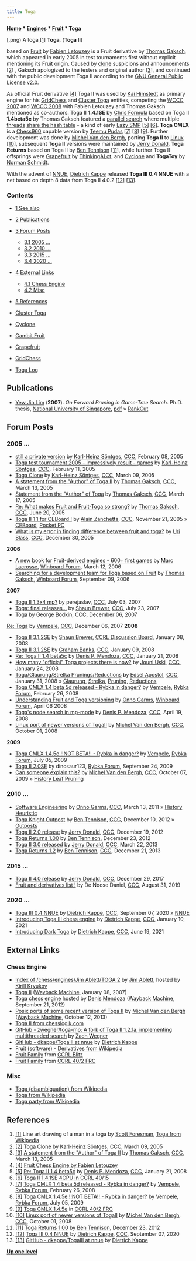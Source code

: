 ```yaml
---
title: Toga
---
```

**[Home](Home "Home") \* [Engines](Engines "Engines") \* [Fruit](Fruit "Fruit") \* Toga**



[.png) A toga <a id="cite-note-1" href="#cite-ref-1">[1]</a>
**Toga**, (**Toga II**)  

based on [Fruit](Fruit "Fruit") by [Fabien Letouzey](Fabien_Letouzey "Fabien Letouzey") is a Fruit derivative by [Thomas Gaksch](Thomas_Gaksch "Thomas Gaksch"), which appeared in early 2005 in test tournaments first without explicit mentioning its Fruit origin. Caused by [clone](Category:Clone "Category:Clone") suspicions and announcements <a id="cite-note-2" href="#cite-ref-2">[2]</a> , Gaksch apologized to the testers and original author <a id="cite-note-3" href="#cite-ref-3">[3]</a>, and continued with the public development Toga II according to the [GNU General Public License v2.0](Free_Software_Foundation#GPL "Free Software Foundation").


As official Fruit derivative <a id="cite-note-4" href="#cite-ref-4">[4]</a> Toga II was used by [Kai Himstedt](Kai_Himstedt "Kai Himstedt") as primary engine for his [GridChess](GridChess "GridChess") and [Cluster Toga](Cluster_Toga "Cluster Toga") entities, competing the [WCCC 2007](WCCC_2007 "WCCC 2007") and [WCCC 2008](WCCC_2008 "WCCC 2008") with Fabien Letouzey and Thomas Gaksch mentioned as co-authors. 
Toga II **1.4.1SE** by [Chris Formula](index.php?title=Chris_Formula&action=edit&redlink=1 "Chris Formula (page does not exist)") based on Toga II **1.4beta5c** by Thomas Gaksch featured a [parallel search](Parallel_Search "Parallel Search") where multiple [threads](Thread "Thread") [share the hash table](Shared_Hash_Table "Shared Hash Table") - a kind of early [Lazy SMP](Lazy_SMP "Lazy SMP") <a id="cite-note-5" href="#cite-ref-5">[5]</a> <a id="cite-note-6" href="#cite-ref-6">[6]</a>.
**Toga CMLX** is a [Chess960](Chess960 "Chess960") capable version by [Teemu Pudas](Teemu_Pudas "Teemu Pudas") <a id="cite-note-7" href="#cite-ref-7">[7]</a> <a id="cite-note-8" href="#cite-ref-8">[8]</a> <a id="cite-note-9" href="#cite-ref-9">[9]</a>. 
Further development was done by [Michel Van den Bergh](Michel_Van_den_Bergh "Michel Van den Bergh"), porting **Toga II** to [Linux](Linux "Linux") <a id="cite-note-10" href="#cite-ref-10">[10]</a>, 
subsequent **Toga II** versions were maintained by [Jerry Donald](index.php?title=Jerry_Donald&action=edit&redlink=1 "Jerry Donald (page does not exist)"), **Toga Returns** based on Toga II by [Ben Tennison](index.php?title=Ben_Tennison&action=edit&redlink=1 "Ben Tennison (page does not exist)") <a id="cite-note-11" href="#cite-ref-11">[11]</a>,
while further Toga II offsprings were [Grapefruit](Grapefruit "Grapefruit") by [ThinkingALot](ThinkingALot "ThinkingALot"), and [Cyclone](Cyclone "Cyclone") and **TogaToy** by [Norman Schmidt](Norman_Schmidt "Norman Schmidt").


With the advent of [NNUE](NNUE "NNUE"), [Dietrich Kappe](Dietrich_Kappe "Dietrich Kappe") released **Toga III 0.4 NNUE** with a net based on depth 8 data from Toga II 4.0.2 <a id="cite-note-12" href="#cite-ref-12">[12]</a> <a id="cite-note-13" href="#cite-ref-13">[13]</a>. 



### Contents


* [1 See also](#see-also)
* [2 Publications](#publications)
* [3 Forum Posts](#forum-posts)
	+ [3.1 2005 ...](#2005-...)
	+ [3.2 2010 ...](#2010-...)
	+ [3.3 2015 ...](#2015-...)
	+ [3.4 2020 ...](#2020-...)
* [4 External Links](#external-links)
	+ [4.1 Chess Engine](#chess-engine)
	+ [4.2 Misc](#misc)
* [5 References](#references)






* [Cluster Toga](Cluster_Toga "Cluster Toga")
* [Cyclone](Cyclone "Cyclone")
* [Gambit Fruit](Gambit_Fruit "Gambit Fruit")
* [Grapefruit](Grapefruit "Grapefruit")
* [GridChess](GridChess "GridChess")
* [Toga Log](Toga_Log "Toga Log")


## Publications


* [Yew Jin Lim](Yew_Jin_Lim "Yew Jin Lim") (**2007**). *On Forward Pruning in Game-Tree Search*. Ph.D. thesis, [National University of Singapore](https://en.wikipedia.org/wiki/National_University_of_Singapore), [pdf](http://www.yewjin.com/storage/papers/PhDThesisLimYewJin.pdf) » [RankCut](RankCut "RankCut")


## Forum Posts


### 2005 ...


* [still a private version](https://www.stmintz.com/ccc/index.php?id=410153) by [Karl-Heinz Söntges](index.php?title=Karl-Heinz_S%C3%B6ntges&action=edit&redlink=1 "Karl-Heinz Söntges (page does not exist)"), [CCC](CCC "CCC"), February 08, 2005
* [Toga test tournament 2005 - impressively result - games](https://www.stmintz.com/ccc/index.php?id=410684) by [Karl-Heinz Söntges](index.php?title=Karl-Heinz_S%C3%B6ntges&action=edit&redlink=1 "Karl-Heinz Söntges (page does not exist)"), [CCC](CCC "CCC"), February 11, 2005
* [Toga Clone](https://www.stmintz.com/ccc/index.php?id=415992) by [Karl-Heinz Söntges](index.php?title=Karl-Heinz_S%C3%B6ntges&action=edit&redlink=1 "Karl-Heinz Söntges (page does not exist)"), [CCC](CCC "CCC"), March 09, 2005
* [A statement from the "Author" of Toga II](https://www.stmintz.com/ccc/index.php?id=416548) by [Thomas Gaksch](Thomas_Gaksch "Thomas Gaksch"), [CCC](CCC "CCC"), March 13, 2005
* [Statement from the "Author" of Toga](https://www.stmintz.com/ccc/index.php?id=417109) by [Thomas Gaksch](Thomas_Gaksch "Thomas Gaksch"), [CCC](CCC "CCC"), March 17, 2005
* [Re: What makes Fruit and Fruit-Toga so strong?](https://www.stmintz.com/ccc/index.php?id=432445) by [Thomas Gaksch](Thomas_Gaksch "Thomas Gaksch"), [CCC](CCC "CCC"), June 20, 2005
* [Toga II 1.1 for CEBoard !](https://www.stmintz.com/ccc/index.php?id=463486) by [Alain Zanchetta](index.php?title=Alain_Zanchetta&action=edit&redlink=1 "Alain Zanchetta (page does not exist)"), [CCC](CCC "CCC"), November 21, 2005 » [CEBoard](index.php?title=CEBoard&action=edit&redlink=1 "CEBoard (page does not exist)"), [Pocket PC](index.php?title=Pocket_PC&action=edit&redlink=1 "Pocket PC (page does not exist)")
* [What is my error in finding difference between fruit and toga?](https://www.stmintz.com/ccc/index.php?id=475420) by [Uri Blass](Uri_Blass "Uri Blass"), [CCC](CCC "CCC"), December 30, 2005


**2006**



* [A new book for Fruit-derived engines - 600+ first games](http://www.open-aurec.com/wbforum/viewtopic.php?f=2&t=4509) by [Marc Lacrosse](index.php?title=Marc_Lacrosse&action=edit&redlink=1 "Marc Lacrosse (page does not exist)"), [Winboard Forum](Computer_Chess_Forums "Computer Chess Forums"), March 12, 2006
* [Searching for a development team for Toga based on Fruit](http://www.open-aurec.com/wbforum/viewtopic.php?f=4&t=5558) by [Thomas Gaksch](Thomas_Gaksch "Thomas Gaksch"), [Winboard Forum](Computer_Chess_Forums "Computer Chess Forums"), September 09, 2006


**2007**



* [Toga II 1.3x4 mp?](http://www.talkchess.com/forum3/viewtopic.php?f=2&t=14850) by perejaslav, [CCC](CCC "CCC"), July 03, 2007
* [Toga: final releases...](http://www.talkchess.com/forum3/viewtopic.php?f=2&t=15313) by [Shaun Brewer](index.php?title=Shaun_Brewer&action=edit&redlink=1 "Shaun Brewer (page does not exist)"), [CCC](CCC "CCC"), July 23, 2007
* [Toga](http://www.talkchess.com/forum3/viewtopic.php?f=2&t=18220) by George Bodkin, [CCC](CCC "CCC"), December 06, 2007


 [Re: Toga](http://www.talkchess.com/forum3/viewtopic.php?f=2&t=18220&start=4) by [Vempele](Teemu_Pudas "Teemu Pudas"), [CCC](CCC "CCC"), December 06, 2007 
**2008**



* [Toga II 3.1.2SE](http://kirill-kryukov.com/chess/discussion-board/viewtopic.php?f=7&t=2992) by [Shaun Brewer](index.php?title=Shaun_Brewer&action=edit&redlink=1 "Shaun Brewer (page does not exist)"), [CCRL Discussion Board](Computer_Chess_Forums "Computer Chess Forums"), January 08, 2008
* [Toga II 3.1.2SE](http://talkchess.com/forum3/viewtopic.php?t=18813) by [Graham Banks](Graham_Banks "Graham Banks"), [CCC](CCC "CCC"), January 09, 2008
* [Re: Toga II 1.4 beta5c](http://www.talkchess.com/forum3/viewtopic.php?f=2&t=19109&start=1) by [Denis P. Mendoza](Denis_Mendoza "Denis Mendoza"), [CCC](CCC "CCC"), January 21, 2008
* [How many "official" Toga projects there is now?](http://www.talkchess.com/forum/viewtopic.php?t=19164) by [Jouni Uski](Jouni_Uski "Jouni Uski"), [CCC](CCC "CCC"), January 24, 2008
* [Toga/Glaurung/Strelka Prunings/Reductions](http://www.talkchess.com/forum/viewtopic.php?t=19316) by [Edsel Apostol](Edsel_Apostol "Edsel Apostol"), [CCC](CCC "CCC"), January 31, 2008 » [Glaurung](Glaurung "Glaurung"), [Strelka](Strelka "Strelka"), [Pruning](Pruning "Pruning"), [Reductions](Reductions "Reductions")
* [Toga CMLX 1.4 beta 5d released - Rybka in danger?](http://rybkaforum.net/cgi-bin/rybkaforum/topic_show.pl?tid=3329) by [Vempele](Teemu_Pudas "Teemu Pudas"), [Rybka Forum](Computer_Chess_Forums "Computer Chess Forums"), February 26, 2008
* [Understanding Fruit and Toga versioning](http://www.open-aurec.com/wbforum/viewtopic.php?f=2&t=7263) by [Onno Garms](Onno_Garms "Onno Garms"), [Winboard Forum](Computer_Chess_Forums "Computer Chess Forums"), April 06 2008
* [Toga's node search in mp-mode](http://www.talkchess.com/forum/viewtopic.php?t=20737) by [Denis P. Mendoza](Denis_Mendoza "Denis Mendoza"), [CCC](CCC "CCC"), April 19, 2008
* [Linux port of newer versions of TogaII](http://www.talkchess.com/forum/viewtopic.php?t=24108) by [Michel Van den Bergh](Michel_Van_den_Bergh "Michel Van den Bergh"), [CCC](CCC "CCC"), October 01, 2008


**2009**



* [Toga CMLX 1.4.5e !!NOT BETA!! - Rybka in danger?](http://rybkaforum.net/cgi-bin/rybkaforum/topic_show.pl?tid=11629) by [Vempele](Teemu_Pudas "Teemu Pudas"), [Rybka Forum](Computer_Chess_Forums "Computer Chess Forums"), July 05, 2009
* [Toga II 2.0SE](http://rybkaforum.net/cgi-bin/rybkaforum/topic_show.pl?tid=12649) by dinosaur123, [Rybka Forum](Computer_Chess_Forums "Computer Chess Forums"), September 24, 2009
* [Can someone explain this?](http://www.talkchess.com/forum/viewtopic.php?t=30036) by [Michel Van den Bergh](Michel_Van_den_Bergh "Michel Van den Bergh"), [CCC](CCC "CCC"), October 07, 2009 » [History Leaf Pruning](History_Leaf_Pruning "History Leaf Pruning")


### 2010 ...


* [Software Engineering](http://www.talkchess.com/forum/viewtopic.php?t=38406) by [Onno Garms](Onno_Garms "Onno Garms"), [CCC](CCC "CCC"), March 13, 2011 » [History Heuristic](History_Heuristic "History Heuristic")
* [Toga Knight Outpost](http://www.talkchess.com/forum/viewtopic.php?t=46372) by [Ben Tennison](index.php?title=Ben_Tennison&action=edit&redlink=1 "Ben Tennison (page does not exist)"), [CCC](CCC "CCC"), December 10, 2012 » [Outposts](Outposts "Outposts")
* [Toga II 2.0 release](http://www.talkchess.com/forum/viewtopic.php?t=46495) by [Jerry Donald](index.php?title=Jerry_Donald&action=edit&redlink=1 "Jerry Donald (page does not exist)"), [CCC](CCC "CCC"), December 19, 2012
* [Toga Returns 1.00](http://www.talkchess.com/forum/viewtopic.php?t=46548) by [Ben Tennison](index.php?title=Ben_Tennison&action=edit&redlink=1 "Ben Tennison (page does not exist)"), December 23, 2012
* [Toga II 3.0 released](http://www.talkchess.com/forum/viewtopic.php?t=47579) by [Jerry Donald](index.php?title=Jerry_Donald&action=edit&redlink=1 "Jerry Donald (page does not exist)"), [CCC](CCC "CCC"), March 22, 2013
* [Toga Returns 1.2](http://www.talkchess.com/forum/viewtopic.php?t=50570) by [Ben Tennison](index.php?title=Ben_Tennison&action=edit&redlink=1 "Ben Tennison (page does not exist)"), [CCC](CCC "CCC"), December 21, 2013


### 2015 ...


* [Toga II 4.0 release](http://www.talkchess.com/forum/viewtopic.php?t=66174) by [Jerry Donald](index.php?title=Jerry_Donald&action=edit&redlink=1 "Jerry Donald (page does not exist)"), [CCC](CCC "CCC"), December 29, 2017
* [Fruit and derivatives list !](http://www.talkchess.com/forum3/viewtopic.php?f=2&t=71702) by De Noose Daniel, [CCC](CCC "CCC"), August 31, 2019


### 2020 ...


* [Toga III 0.4 NNUE](http://www.talkchess.com/forum3/viewtopic.php?f=2&t=75027) by [Dietrich Kappe](Dietrich_Kappe "Dietrich Kappe"), [CCC](CCC "CCC"), September 07, 2020 » [NNUE](NNUE "NNUE")
* [Introducing Toga III chess engine](http://www.talkchess.com/forum3/viewtopic.php?f=2&t=76268) by [Dietrich Kappe](Dietrich_Kappe "Dietrich Kappe"), [CCC](CCC "CCC"), January 10, 2021
* [Introducing Dark Toga](http://www.talkchess.com/forum3/viewtopic.php?f=2&t=77514) by [Dietrich Kappe](Dietrich_Kappe "Dietrich Kappe"), [CCC](CCC "CCC"), June 19, 2021


## External Links


### Chess Engine


* [Index of /chess/engines/Jim Ablett/TOGA 2](http://kirr.homeunix.org/chess/engines/Jim%20Ablett/TOGA%202/) by [Jim Ablett](Jim_Ablett "Jim Ablett"), hosted by [Kirill Kryukov](Kirill_Kryukov "Kirill Kryukov")
* [Toga II](https://web.archive.org/web/20070108092316/http://www.superchessengine.com/toga_ii.htm) ([Wayback Machine](https://en.wikipedia.org/wiki/Wayback_Machine), January 08, 2007)
* [Toga chess engine](https://web.archive.org/web/20120921003044/http://computerchessengines.webs.com/togachessengine.htm) hosted by [Denis Mendoza](Denis_Mendoza "Denis Mendoza") ([Wayback Machine](https://en.wikipedia.org/wiki/Wayback_Machine), September 21, 2012)
* [Posix ports of some recent version of Toga II](https://web.archive.org/web/20131012012343/http://hardy.uhasselt.be/Toga/posix_versions/) by [Michel Van den Bergh](Michel_Van_den_Bergh "Michel Van den Bergh") ([Wayback Machine](https://en.wikipedia.org/wiki/Wayback_Machine), October 12, 2013)
* [Toga II from chesslogik.com](http://www.chesslogik.com/cyclone.htm)
* [GitHub - zwegner/toga-mp: A fork of Toga II 1.2.1a, implementing multithreaded search](https://github.com/zwegner/toga-mp) by [Zach Wegner](Zach_Wegner "Zach Wegner")
* [GitHub - dkappe/TogaIII at nnue](https://github.com/dkappe/TogaIII/tree/nnue) by [Dietrich Kappe](Dietrich_Kappe "Dietrich Kappe")
* [Fruit (software) - Derivatives from Wikipedia](https://en.wikipedia.org/wiki/Fruit_%28software%29#Derivatives)
* [Fruit Family](http://ccrl.chessdom.com/ccrl/404/cgi/compare_engines.cgi?family=Fruit&print=Rating+list&print=Results+table&print=LOS+table&print=Ponder+hit+table&print=Eval+difference+table&print=Comopp+gamenum+table&print=Overlap+table&print=Score+with+common+opponents) from [CCRL Blitz](CCRL "CCRL")
* [Fruit Family](http://ccrl.chessdom.com/ccrl/404FRC/cgi/compare_engines.cgi?family=Fruit&print=Rating+list&print=Results+table&print=LOS+table&print=Ponder+hit+table&print=Eval+difference+table&print=Score+with+common+opponents&match_length=30) from [CCRL 40/2 FRC](CCRL "CCRL")


### Misc


* [Toga (disambiguation) from Wikipedia](https://en.wikipedia.org/wiki/Toga_%28disambiguation%29)
* [Toga from Wikipedia](https://en.wikipedia.org/wiki/Toga)
* [Toga party from Wikipedia](https://en.wikipedia.org/wiki/Toga_party)


## References


1. <a id="cite-ref-1" href="#cite-note-1">[1]</a> Line art drawing of a man in a toga by [Scott Foresman](https://en.wikipedia.org/wiki/Scott_Foresman), [Toga from Wikipedia](https://en.wikipedia.org/wiki/Toga)
2. <a id="cite-ref-2" href="#cite-note-2">[2]</a> [Toga Clone](https://www.stmintz.com/ccc/index.php?id=415992) by [Karl-Heinz Söntges](index.php?title=Karl-Heinz_S%C3%B6ntges&action=edit&redlink=1 "Karl-Heinz Söntges (page does not exist)"), [CCC](CCC "CCC"), March 09, 2005
3. <a id="cite-ref-3" href="#cite-note-3">[3]</a> [A statement from the "Author" of Toga II](https://www.stmintz.com/ccc/index.php?id=416548) by [Thomas Gaksch](Thomas_Gaksch "Thomas Gaksch"), [CCC](CCC "CCC"), March 13, 2005
4. <a id="cite-ref-4" href="#cite-note-4">[4]</a> [Fruit Chess Engine by Fabien Letouzey](http://arctrix.com/nas/chess/fruit/)
5. <a id="cite-ref-5" href="#cite-note-5">[5]</a> [Re: Toga II 1.4 beta5c](http://www.talkchess.com/forum3/viewtopic.php?f=2&t=19109&start=1) by [Denis P. Mendoza](Denis_Mendoza "Denis Mendoza"), [CCC](CCC "CCC"), January 21, 2008
6. <a id="cite-ref-6" href="#cite-note-6">[6]</a> [Toga II 1.4.1SE 4CPU in CCRL 40/15](http://ccrl.chessdom.com/ccrl/4040/cgi/engine_details.cgi?match_length=30&each_game=1&print=Details&each_game=1&eng=Toga%20II%201.4.1SE%204CPU#Toga_II_1_4_1SE_4CPU)
7. <a id="cite-ref-7" href="#cite-note-7">[7]</a> [Toga CMLX 1.4 beta 5d released - Rybka in danger?](http://rybkaforum.net/cgi-bin/rybkaforum/topic_show.pl?tid=3329) by [Vempele](Teemu_Pudas "Teemu Pudas"), [Rybka Forum](Computer_Chess_Forums "Computer Chess Forums"), February 26, 2008
8. <a id="cite-ref-8" href="#cite-note-8">[8]</a> [Toga CMLX 1.4.5e !!NOT BETA!! - Rybka in danger?](http://rybkaforum.net/cgi-bin/rybkaforum/topic_show.pl?tid=11629) by [Vempele](Teemu_Pudas "Teemu Pudas"), [Rybka Forum](Computer_Chess_Forums "Computer Chess Forums"), July 05, 2009
9. <a id="cite-ref-9" href="#cite-note-9">[9]</a> [Toga CMLX 1.4.5e](http://ccrl.chessdom.com/ccrl/404FRC/cgi/engine_details.cgi?print=Details&eng=Toga%20CMLX%201.4.5e) in [CCRL 40/2 FRC](CCRL "CCRL")
10. <a id="cite-ref-10" href="#cite-note-10">[10]</a> [Linux port of newer versions of TogaII](http://www.talkchess.com/forum/viewtopic.php?t=24108) by [Michel Van den Bergh](Michel_Van_den_Bergh "Michel Van den Bergh"), [CCC](CCC "CCC"), October 01, 2008
11. <a id="cite-ref-11" href="#cite-note-11">[11]</a> [Toga Returns 1.00](http://www.talkchess.com/forum/viewtopic.php?t=46548) by [Ben Tennison](index.php?title=Ben_Tennison&action=edit&redlink=1 "Ben Tennison (page does not exist)"), December 23, 2012
12. <a id="cite-ref-12" href="#cite-note-12">[12]</a> [Toga III 0.4 NNUE](http://www.talkchess.com/forum3/viewtopic.php?f=2&t=75027) by [Dietrich Kappe](Dietrich_Kappe "Dietrich Kappe"), [CCC](CCC "CCC"), September 07, 2020
13. <a id="cite-ref-13" href="#cite-note-13">[13]</a> [GitHub - dkappe/TogaIII at nnue](https://github.com/dkappe/TogaIII/tree/nnue) by [Dietrich Kappe](Dietrich_Kappe "Dietrich Kappe")

**[Up one level](Fruit "Fruit")**







 
